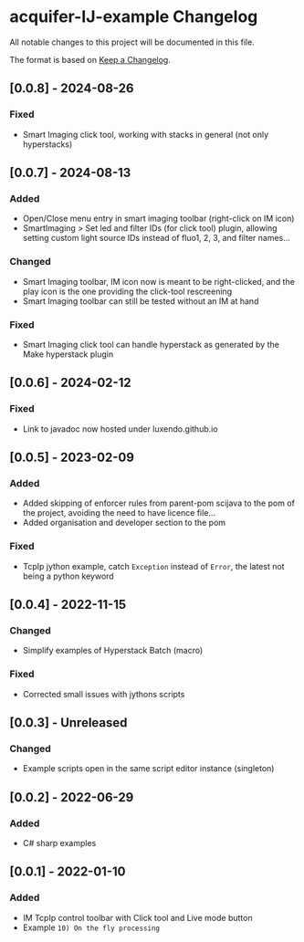 # acquifer-IJ-example Changelog
All notable changes to this project will be documented in this file.

The format is based on [Keep a Changelog](https://keepachangelog.com/en/1.0.0/).

## [0.0.8] - 2024-08-26

### Fixed 
- Smart Imaging click tool, working with stacks in general (not only hyperstacks)


## [0.0.7] - 2024-08-13

### Added
- Open/Close menu entry in smart imaging toolbar (right-click on IM icon)
- SmartImaging > Set led and filter IDs (for click tool) plugin, allowing setting custom light source IDs instead of fluo1, 2, 3, and filter names...

### Changed
- Smart Imaging toolbar, IM icon now is meant to be right-clicked, and the play icon is the one providing the click-tool rescreening
- Smart Imaging toolbar can still be tested without an IM at hand

### Fixed
- Smart Imaging click tool can handle hyperstack as generated by the Make hyperstack plugin



## [0.0.6] - 2024-02-12

### Fixed
- Link to javadoc now hosted under luxendo.github.io


## [0.0.5] - 2023-02-09

### Added
- Added skipping of enforcer rules from parent-pom scijava to the pom of the project, avoiding the need to have licence file...
- Added organisation and developer section to the pom

### Fixed
- TcpIp jython example, catch `Exception` instead of `Error`, the latest not being a python keyword 


## [0.0.4] - 2022-11-15

### Changed
- Simplify examples of Hyperstack Batch (macro)

### Fixed
- Corrected small issues with jythons scripts


## [0.0.3] - Unreleased

### Changed
- Example scripts open in the same script editor instance (singleton)


## [0.0.2] - 2022-06-29

### Added
- C# sharp examples


## [0.0.1] - 2022-01-10

### Added
- IM TcpIp control toolbar with Click tool and Live mode button
- Example `10) On the fly processing`